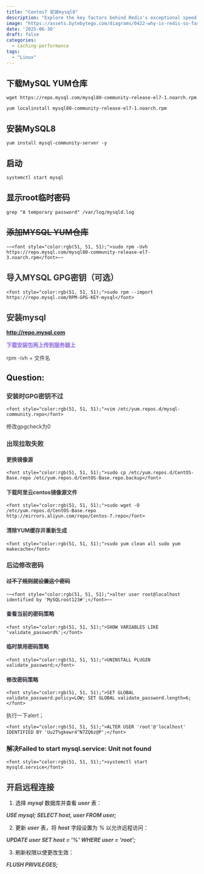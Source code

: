 ```yaml
---
title: "Centos7 安装mysql8"
description: "Explore the key factors behind Redis's exceptional speed."
image: "https://assets.bytebytego.com/diagrams/0422-why-is-redis-so-fast.png"
date: '2025-06-30'
draft: false
categories:
  - caching-performance
tags:
  - "Linux"
---
```


## 下载MySQL YUM仓库
`wget https://repo.mysql.com/mysql80-community-release-el7-1.noarch.rpm`

`yum localinstall mysql80-community-release-el7-1.noarch.rpm`

## 安装MySQL8
`yum install mysql-community-server -y`

## 启动
`systemctl start mysql`

## 显示root临时密码
`grep "A temporary password" /var/log/mysqld.log`



## ~~<font style="color:rgb(51, 51, 51);">添加MYSQL YUM仓库</font>~~
`~~<font style="color:rgb(51, 51, 51);">sudo rpm -Uvh https://repo.mysql.com/mysql80-community-release-el7-3.noarch.rpm</font>~~`



## <font style="color:rgb(51, 51, 51);">导入MYSQL GPG密钥（可选）</font>
`<font style="color:rgb(51, 51, 51);">sudo rpm --import https://repo.mysql.com/RPM-GPG-KEY-mysql</font>`

## <font style="color:rgb(51, 51, 51);">安装mysql</font>
**<font style="color:rgb(149, 111, 231);background-color:rgb(238, 240, 244);"> http://repo.mysql.com</font>**

**<font style="color:rgb(149, 111, 231);background-color:rgb(238, 240, 244);">下载安装包再上传到服务器上</font>**

<font style="color:rgb(56, 58, 66);background-color:rgb(250, 250, 250);">rpm -ivh + 文件名</font>

## Question:
### <font style="color:rgb(51, 51, 51);">安装时GPG密钥不过</font>
<font style="color:rgb(51, 51, 51);"></font>`<font style="color:rgb(51, 51, 51);">vim /etc/yum.repos.d/mysql-community.repo</font>`

<font style="color:rgb(51, 51, 51);">修改gpgcheck为0</font>

### <font style="color:rgb(51, 51, 51);">出现拉取失败</font>
#### <font style="color:rgb(51, 51, 51);">更换镜像源</font>
`<font style="color:rgb(51, 51, 51);">sudo cp /etc/yum.repos.d/CentOS-Base.repo /etc/yum.repos.d/CentOS-Base.repo.backup</font>`

#### <font style="color:rgb(51, 51, 51);">下载阿里云centos镜像源文件</font>
`<font style="color:rgb(51, 51, 51);">sudo wget -O /etc/yum.repos.d/CentOS-Base.repo http://mirrors.aliyun.com/repo/Centos-7.repo</font>`

#### <font style="color:rgb(51, 51, 51);">清除YUM缓存并重新生成</font>
`<font style="color:rgb(51, 51, 51);">sudo yum clean all sudo yum makecache</font>`

### <font style="color:rgb(51, 51, 51);">后边修改密码</font>
#### ~~<font style="color:rgb(51, 51, 51);">过不了规则就设置这个密码</font>~~
`~~<font style="color:rgb(51, 51, 51);">alter user root@localhost identified by 'MySQLroot123#';</font>~~`

#### <font style="color:rgb(44, 44, 54);">查看当前的密码策略</font>
`<font style="color:rgb(51, 51, 51);">SHOW VARIABLES LIKE 'validate_password%';</font>`

#### <font style="color:rgb(44, 44, 54);">临时禁用密码策略</font>
`<font style="color:rgb(51, 51, 51);">UNINSTALL PLUGIN validate_password;</font>`

#### <font style="color:rgb(44, 44, 54);">修改密码策略</font>
`<font style="color:rgb(51, 51, 51);">SET GLOBAL validate_password.policy=LOW; SET GLOBAL validate_password.length=6;</font>`

<font style="color:rgb(51, 51, 51);">执行一下alert；</font>

`<font style="color:rgb(51, 51, 51);">ALTER USER 'root'@'localhost' IDENTIFIED BY 'Uu2T%gkewr4^N7ZQ6z@P';</font>`

<font style="color:rgb(51, 51, 51);"></font>

### <font style="color:rgb(34, 34, 38);">解决Failed to start mysql.service: Unit not found</font>
`<font style="color:rgb(51, 51, 51);">systemctl start mysqld.service</font>`

## <font style="color:rgb(51, 51, 51);">开启远程连接</font>
1. <font style="color:rgb(17, 17, 17);">选择</font><font style="color:rgb(17, 17, 17);"> </font>_**<font style="color:rgb(68, 68, 68);background-color:rgb(249, 249, 249);">mysql</font>**_<font style="color:rgb(17, 17, 17);"> </font><font style="color:rgb(17, 17, 17);">数据库并查看</font><font style="color:rgb(17, 17, 17);"> </font>_**<font style="color:rgb(68, 68, 68);background-color:rgb(249, 249, 249);">user</font>**_<font style="color:rgb(17, 17, 17);"> </font><font style="color:rgb(17, 17, 17);">表：</font><font style="color:rgb(17, 17, 17);"> </font>

_**<font style="color:rgb(68, 68, 68);background-color:rgb(249, 249, 249);">USE mysql; SELECT host, user FROM user;</font>**_

2. <font style="color:rgb(17, 17, 17);">更新</font><font style="color:rgb(17, 17, 17);"> </font>_**<font style="color:rgb(68, 68, 68);background-color:rgb(249, 249, 249);">user</font>**_<font style="color:rgb(17, 17, 17);"> </font><font style="color:rgb(17, 17, 17);">表，将</font><font style="color:rgb(17, 17, 17);"> </font>_**<font style="color:rgb(68, 68, 68);background-color:rgb(249, 249, 249);">host</font>**_<font style="color:rgb(17, 17, 17);"> </font><font style="color:rgb(17, 17, 17);">字段设置为</font><font style="color:rgb(17, 17, 17);"> </font>_**<font style="color:rgb(68, 68, 68);background-color:rgb(249, 249, 249);">%</font>**_<font style="color:rgb(17, 17, 17);"> </font><font style="color:rgb(17, 17, 17);">以允许远程访问：</font><font style="color:rgb(17, 17, 17);"> </font>

_**<font style="color:rgb(68, 68, 68);background-color:rgb(249, 249, 249);">UPDATE user SET host = '%' WHERE user = 'root';</font>**_

3. <font style="color:rgb(17, 17, 17);">刷新权限以使更改生效： </font>

_**<font style="color:rgb(68, 68, 68);background-color:rgb(249, 249, 249);">FLUSH PRIVILEGES;</font>**_




